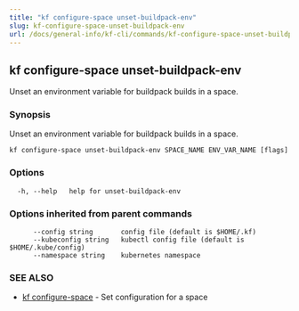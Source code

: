 ```yaml
---
title: "kf configure-space unset-buildpack-env"
slug: kf-configure-space-unset-buildpack-env
url: /docs/general-info/kf-cli/commands/kf-configure-space-unset-buildpack-env/
---
```

## kf configure-space unset-buildpack-env

Unset an environment variable for buildpack builds in a space.

### Synopsis

Unset an environment variable for buildpack builds in a space.

```
kf configure-space unset-buildpack-env SPACE_NAME ENV_VAR_NAME [flags]
```

### Options

```
  -h, --help   help for unset-buildpack-env
```

### Options inherited from parent commands

```
      --config string       config file (default is $HOME/.kf)
      --kubeconfig string   kubectl config file (default is $HOME/.kube/config)
      --namespace string    kubernetes namespace
```

### SEE ALSO

* [kf configure-space](/docs/general-info/kf-cli/commands/kf-configure-space/)	 - Set configuration for a space

